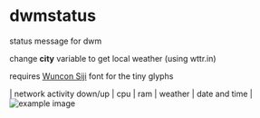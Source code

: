 # dwmstatus
status message for dwm

change **city** variable to get local weather (using wttr.in)

requires [Wuncon Siji](https://github.com/stark/siji) font for the tiny glyphs

| network activity down/up | cpu | ram | weather | date and time |
![example image](https://raw.githubusercontent.com/frogsson/dwmstatus/master/image.png, "example image")
